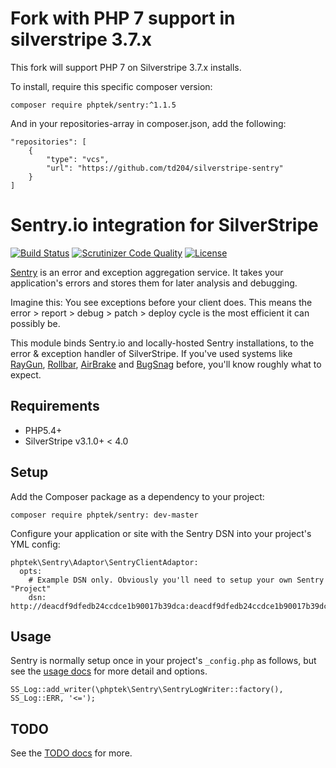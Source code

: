 # Fork with PHP 7 support in silverstripe 3.7.x

This fork will support PHP 7 on Silverstripe 3.7.x installs.

To install, require this specific composer version:

`composer require phptek/sentry:^1.1.5`

And in your repositories-array in composer.json, add the following:
```
"repositories": [
	{
		"type": "vcs",
		"url": "https://github.com/td204/silverstripe-sentry"
	}
]
```


# Sentry.io integration for SilverStripe

[![Build Status](https://api.travis-ci.org/phptek/silverstripe-sentry.svg?branch=master)](https://travis-ci.org/phptek/silverstripe-sentry)
[![Scrutinizer Code Quality](https://scrutinizer-ci.com/g/phptek/silverstripe-sentry/badges/quality-score.png?b=master)](https://scrutinizer-ci.com/g/phptek/silverstripe-sentry/?branch=master)
[![License](https://poser.pugx.org/phptek/sentry/license.svg)](https://github.com/phptek/silverstripe-sentry/blob/master/LICENSE.md)

[Sentry](https://sentry.io) is an error and exception aggregation service. It takes your application's errors and stores them for later analysis and debugging. 

Imagine this: You see exceptions before your client does. This means the error > report > debug > patch > deploy cycle is the most efficient it can possibly be.

This module binds Sentry.io and locally-hosted Sentry installations, to the error & exception handler of SilverStripe. If you've used systems like 
[RayGun](https://raygun.com), [Rollbar](https://rollbar.com), [AirBrake](https://airbrake.io/) and [BugSnag](https://www.bugsnag.com/) before, you'll know roughly what to expect.

## Requirements

 * PHP5.4+
 * SilverStripe v3.1.0+ < 4.0

## Setup

Add the Composer package as a dependency to your project:

	composer require phptek/sentry: dev-master

Configure your application or site with the Sentry DSN into your project's YML config:

    phptek\Sentry\Adaptor\SentryClientAdaptor:
      opts:
        # Example DSN only. Obviously you'll need to setup your own Sentry "Project"
        dsn: http://deacdf9dfedb24ccdce1b90017b39dca:deacdf9dfedb24ccdce1b90017b39dca@sentry.mydomain.nz/44

## Usage

Sentry is normally setup once in your project's `_config.php` as follows, but see the [usage docs](docs/usage.md) for more detail and options.

    SS_Log::add_writer(\phptek\Sentry\SentryLogWriter::factory(), SS_Log::ERR, '<=');

## TODO

See the [TODO docs](docs/todo.md) for more.
